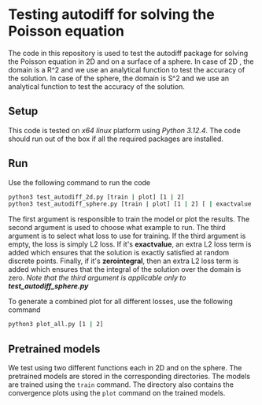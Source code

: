 # Testing autodiff for solving the Poisson equation
The code in this repository is used to test the autodiff package for solving the Poisson equation in 2D and on a surface of a sphere. 
In case of 2D , the domain is a R^2 and we use an analytical function to test the accuracy of the solution. 
In case of the sphere, the domain is S^2 and we use an analytical function to test the accuracy of the solution. 

## Setup
This code is tested on _x64 linux_ platform using _Python 3.12.4_.
The code should run out of the box if all the required packages are installed.

## Run
Use the following command to run the code
```sh
python3 test_autodiff_2d.py [train | plot] [1 | 2]
python3 test_autodiff_sphere.py [train | plot] [1 | 2] [ | exactvalue | zerointegral]
```
The first argument is responsible to train the model or plot the results.
The second argument is used to choose what example to run.
The third argument is to select what loss to use for training. If the third argument is empty, the loss is simply L2 loss. If it's __exactvalue__, an extra L2 loss term is added which ensures that the solution is exactly satisfied at random discrete points. Finally, if it's __zerointegral__, then an extra L2 loss term is added which ensures that the integral of the solution over the domain is zero.
*Note that the third argument is applicable only to __test_autodiff_sphere.py__*

To generate a combined plot for all different losses, use the following command
```sh
python3 plot_all.py [1 | 2]
```

## Pretrained models
We test using two different functions each in 2D and on the sphere. The pretrained models are stored in the corresponding directories. The models are trained using the `train` command.
The directory also contains the convergence plots using the `plot` command on the trained models.
